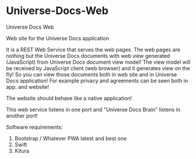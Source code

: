 # Universe-Docs-Web
Universe Docs Web

Web site for the Universe Docs application

It is a REST Web Service that serves the web pages. The web pages are nothing but the Universe Docs documents with web view generated (JavaScript) from Universe Docs document view model! The view model will be received by JavaScript client (web browser) and it generates view on the fly! So you can view those documents both in web site and in Universe Docs application! For example privacy and agreements can be seen both in app. and website!

The website should behave like a native application! 

This web service listens in one port and "Universe Docs Brain" listens in another port!

Software requirements:
1. Bootstrap / Whatever PWA latest and best one
2. Swift
3. Kitura
